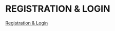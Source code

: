 # REGISTRATION & LOGIN #
[Registration & Login](https://www.tutorialrepublic.com/php-tutorial/php-mysql-login-system.php)

